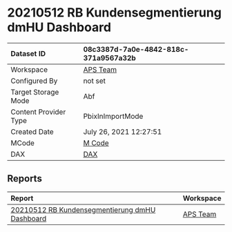



# 20210512 RB Kundensegmentierung dmHU Dashboard

|Dataset ID|08c3387d-7a0e-4842-818c-371a9567a32b|
| :--- | :--- |
|Workspace|[APS Team](../Workspaces/APS-Team.md)|
|Configured By|not set|
|Target Storage Mode|Abf|
|Content Provider Type|PbixInImportMode|
|Created Date|July 26, 2021 12:27:51|
|MCode|[M Code](./20210512-RB-Kundensegmentierung-dmHU-Dashboard/mcode.md)|
|DAX|[DAX](./20210512-RB-Kundensegmentierung-dmHU-Dashboard/dax.md)|

## Reports

|Report|Workspace|
| :--- | :--- |
|[20210512 RB Kundensegmentierung dmHU Dashboard](../Reports/20210512-RB-Kundensegmentierung-dmHU-Dashboard.md)|[APS Team](../Workspaces/APS-Team.md)|
